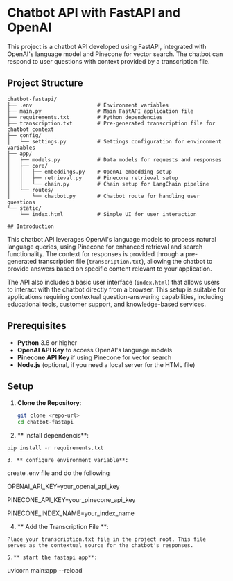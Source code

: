 # Chatbot API with FastAPI and OpenAI

This project is a chatbot API developed using FastAPI, integrated with OpenAI's language model and Pinecone for vector search. The chatbot can respond to user questions with context provided by a transcription file.

## Project Structure

```plaintext
chatbot-fastapi/
├── .env                     # Environment variables
├── main.py                  # Main FastAPI application file
├── requirements.txt         # Python dependencies
├── transcription.txt        # Pre-generated transcription file for chatbot context
├── config/
│   └── settings.py          # Settings configuration for environment variables
├── app/
│   ├── models.py            # Data models for requests and responses
│   ├── core/
│   │   ├── embeddings.py    # OpenAI embedding setup
│   │   ├── retrieval.py     # Pinecone retrieval setup
│   │   └── chain.py         # Chain setup for LangChain pipeline
│   └── routes/
│       └── chatbot.py       # Chatbot route for handling user questions
└── static/
    └── index.html           # Simple UI for user interaction

## Introduction

```
This chatbot API leverages OpenAI's language models to process natural language queries, using Pinecone for enhanced retrieval and search functionality. The context for responses is provided through a pre-generated transcription file (`transcription.txt`), allowing the chatbot to provide answers based on specific content relevant to your application.

The API also includes a basic user interface (`index.html`) that allows users to interact with the chatbot directly from a browser. This setup is suitable for applications requiring contextual question-answering capabilities, including educational tools, customer support, and knowledge-based services.

## Prerequisites

- **Python** 3.8 or higher
- **OpenAI API Key** to access OpenAI's language models
- **Pinecone API Key** if using Pinecone for vector search
- **Node.js** (optional, if you need a local server for the HTML file)

## Setup

1. **Clone the Repository**:
   ```bash
   git clone <repo-url>
   cd chatbot-fastapi
2. ** install dependencis**:
```
pip install -r requirements.txt

3. ** configure environment variable**:
```
create .env file and do the following 

OPENAI_API_KEY=your_openai_api_key

PINECONE_API_KEY=your_pinecone_api_key

PINECONE_INDEX_NAME=your_index_name

4. ** Add the Transcription File **: 
```
Place your transcription.txt file in the project root. This file serves as the contextual source for the chatbot's responses.

5.** start the fastapi app**:
```

uvicorn main:app --reload
